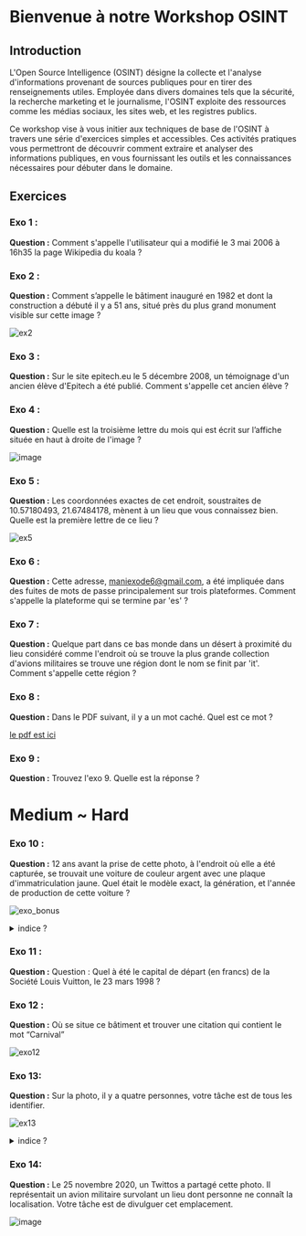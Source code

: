 # Bienvenue à notre Workshop OSINT

## Introduction
L'Open Source Intelligence (OSINT) désigne la collecte et l'analyse d'informations provenant de sources publiques pour en tirer des renseignements utiles. Employée dans divers domaines tels que la sécurité, la recherche marketing et le journalisme, l'OSINT exploite des ressources comme les médias sociaux, les sites web, et les registres publics.

Ce workshop vise à vous initier aux techniques de base de l'OSINT à travers une série d'exercices simples et accessibles. Ces activités pratiques vous permettront de découvrir comment extraire et analyser des informations publiques, en vous fournissant les outils et les connaissances nécessaires pour débuter dans le domaine.

## Exercices

### Exo 1 :
**Question :** Comment s'appelle l'utilisateur qui a modifié le 3 mai 2006 à 16h35 la page Wikipedia du koala ?

### Exo 2 :
**Question :** Comment s’appelle le bâtiment inauguré en 1982 et dont la construction a débuté il y a 51 ans, situé près du plus grand monument visible sur cette image ?

![ex2](https://cdn.discordapp.com/attachments/1233126790113923132/1239676378614468750/osintexercise002.png?ex=6643ca18&is=66427898&hm=1bcfeb7d2154ebe68b45dbf19a837c775cdd66aaa205a1d354569785db797b38&)


### Exo 3 :
**Question :** Sur le site epitech.eu le 5 décembre 2008, un témoignage d'un ancien élève d'Epitech a été publié. Comment s'appelle cet ancien élève ?

### Exo 4 :
**Question :** Quelle est la troisième lettre du mois qui est écrit sur l’affiche située en haut à droite de l'image ?

![image](https://github.com/ZelGel/Open-source-intelligence/assets/103312221/0a3282a3-941b-4b5a-ab59-4da359e3204f)

### Exo 5 :
**Question :** Les coordonnées exactes de cet endroit, soustraites de 10.57180493, 21.67484178, mènent à un lieu que vous connaissez bien. Quelle est la première lettre de ce lieu ?

![ex5](https://cdn.discordapp.com/attachments/1233126790113923132/1237335847464865884/image.png?ex=66432f4e&is=6641ddce&hm=5fb2af362c844c4f3f99d29a09d888d6aea6dbe2796f20bab9a58f422a162adb&)

### Exo 6 :
**Question :** Cette adresse, maniexode6@gmail.com, a été impliquée dans des fuites de mots de passe principalement sur trois plateformes. Comment s'appelle la plateforme qui se termine par 'es' ?

### Exo 7 : 
**Question :** Quelque part dans ce bas monde dans un désert à proximité du lieu considéré comme l'endroit où se trouve la plus grande collection d'avions militaires se trouve une région dont le nom se finit par 'it'. Comment s'appelle cette région ?

### Exo 8 :
**Question :** Dans le PDF suivant, il y a un mot caché. Quel est ce mot ?

[le pdf est ici](https://cdn.discordapp.com/attachments/1233126790113923132/1239697199236120716/L_Histoire_de_Moustache_Longue.pdf?ex=6655a9bc&is=6654583c&hm=668d634f026540e445c17eb38214f961c839d67f91bb7f0bda80931282977e1c&)

### Exo 9 :
**Question :** Trouvez l'exo 9. Quelle est la réponse ?

# Medium ~ Hard
### Exo 10 :
**Question :** 12 ans avant la prise de cette photo, à l'endroit où elle a été capturée, se trouvait une voiture de couleur argent avec une plaque d'immatriculation jaune. Quel était le modèle exact, la génération, et l'année de production de cette voiture ?

![exo_bonus](https://github.com/ZelGel/Open-source-intelligence/assets/103312221/1f450024-6722-4684-8a67-58e771bfeba8)
<details>
  <summary> indice ?</summary>
  fotoforensics
</details>

### Exo 11 :
**Question :** Question : Quel à été le capital de départ (en francs) de la Société Louis Vuitton, le 23 mars 1998 ?

### Exo 12 :
**Question :** Où se situe ce bâtiment et trouver une citation qui contient le mot “Carnival”

![exo12](https://github.com/ZelGel/Open-source-intelligence/assets/103312221/6a4fcfb0-3f12-40bb-83ec-cea893e878b8)

### Exo 13:
**Question :** Sur la photo, il y a quatre personnes, votre tâche est de tous les identifier.


![ex13](https://github.com/ZelGel/Open-source-intelligence/assets/103312221/194f25a7-e0af-4483-b6c0-e93543a1ac51)
<details>
  <summary> indice ?</summary>
  tineye & yandex
</details>

### Exo 14:
**Question :** Le 25 novembre 2020, un Twittos a partagé cette photo. Il représentait un avion militaire survolant un lieu dont personne ne connaît la localisation.
Votre tâche est de divulguer cet emplacement.

![image](https://github.com/ZelGel/Open-source-intelligence/assets/103312221/209ce522-d477-4465-800e-8687ec36efa7)


